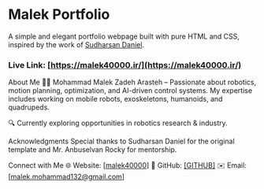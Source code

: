 # Malek Portfolio  

A simple and elegant portfolio webpage built with pure HTML and CSS, inspired by the work of [Sudharsan Daniel](https://github.com/danielace1).  

### Live Link: [https://malek40000.ir/](https://malek40000.ir/)  


About Me
👨‍💻 Mohammad Malek Zadeh Arasteh – Passionate about robotics, motion planning, optimization, and AI-driven control systems. My expertise includes working on mobile robots, exoskeletons, humanoids, and quadrupeds.

🔍 Currently exploring opportunities in robotics research & industry.

Acknowledgments
Special thanks to Sudharsan Daniel for the original template and Mr. Anbuselvan Rocky for mentorship.

Connect with Me
🌐 Website: [[malek40000](https://malek40000.netlify.app/)]
🐙 GitHub: [[GITHUB]](https://github.com/M-Malek132)
✉️ Email: [malek.mohammad132@gmail.com]

